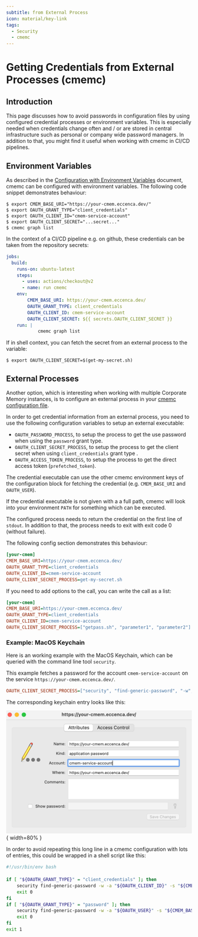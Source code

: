 ```yaml
---
subtitle: from External Process
icon: material/key-link
tags:
  - Security
  - cmemc
---
```

# Getting Credentials from External Processes (cmemc)

## Introduction

This page discusses how to avoid passwords in configuration files by using configured credential processes or environment variables.
This is especially needed when credentials change often and / or are stored in central infrastructure such as personal or company wide password managers.
In addition to that, you might find it useful when working with cmemc in CI/CD pipelines.

## Environment Variables

As described in the [Configuration with Environment Variables](../environment-based-configuration/index.md) document, cmemc can be configured with environment variables.
The following code snippet demonstrates behaviour:

``` shell-session
$ export CMEM_BASE_URI="https://your-cmem.eccenca.dev/"
$ export OAUTH_GRANT_TYPE="client_credentials"
$ export OAUTH_CLIENT_ID="cmem-service-account"
$ export OAUTH_CLIENT_SECRET="...secret..."
$ cmemc graph list
```

In the context of a CI/CD pipeline e.g. on github, these credentials can be taken from the repository secrets:

``` yaml
jobs:
  build:
    runs-on: ubuntu-latest
    steps:
      - uses: actions/checkout@v2
      - name: run cmemc
    env:
        CMEM_BASE_URI: https://your-cmem.eccenca.dev/
        OAUTH_GRANT_TYPE: client_credentials
        OAUTH_CLIENT_ID: cmem-service-account
        OAUTH_CLIENT_SECRET: ${{ secrets.OAUTH_CLIENT_SECRET }}
    run: |
            cmemc graph list
```

If in shell context, you can fetch the secret from an external process to the variable:

``` shell-session
$ export OAUTH_CLIENT_SECRET=$(get-my-secret.sh)
```

## External Processes

Another option, which is interesting when working with multiple Corporate Memory instances, is to configure an external process in your [cmemc configuration file](../file-based-configuration/index.md).

In order to get credential information from an external process, you need to use the following configuration variables to setup an external executable:

- `OAUTH_PASSWORD_PROCESS`, to setup the process to get the use password when using the `password` grant type.
- `OAUTH_CLIENT_SECRET_PROCESS`, to setup the process to get the client secret when using `client_credentials` grant type .
- `OAUTH_ACCESS_TOKEN_PROCESS`, to setup the process to get the direct access token (`prefetched_token`).

The credential executable can use the other cmemc environment keys of the configuration block for fetching the credential (e.g. `CMEM_BASE_URI` and `OAUTH_USER`).

If the credential executable is not given with a a full path, cmemc will look into your environment `PATH` for something which can be executed.

The configured process needs to return the credential on the first line of `stdout`. In addition to that, the process needs to exit with exit code 0 (without failure).

The following config section demonstrates this behaviour:

``` ini
[your-cmem]
CMEM_BASE_URI=https://your-cmem.eccenca.dev/
OAUTH_GRANT_TYPE=client_credentials
OAUTH_CLIENT_ID=cmem-service-account
OAUTH_CLIENT_SECRET_PROCESS=get-my-secret.sh
```

If you need to add options to the call, you can write the call as a list:

``` ini
[your-cmem]
CMEM_BASE_URI=https://your-cmem.eccenca.dev/
OAUTH_GRANT_TYPE=client_credentials
OAUTH_CLIENT_ID=cmem-service-account
OAUTH_CLIENT_SECRET_PROCESS=["getpass.sh", "parameter1", "parameter2"]
```

### Example: MacOS Keychain

Here is an working example with the MacOS Keychain, which can be queried with the command line tool `security`.

This example fetches a password for the account `cmem-service-account` on the service `https://your-cmem.eccenca.dev/`.

``` ini
OAUTH_CLIENT_SECRET_PROCESS=["security", "find-generic-password", "-w", "-a", "cmem-service-account", "-s", "https://your-cmem.eccenca.dev/" ]
```

The corresponding keychain entry looks like this:

![MacOS keychain entry](2021-05-12-ExampleMacosKeychainEntry.png "MacOS keychain entry"){ width=80% }

In order to avoid repeating this long line in a cmemc configuration with lots of entries, this could be wrapped in a shell script like this:

``` bash
#!/usr/bin/env bash

if [ "${OAUTH_GRANT_TYPE}" = "client_credentials" ]; then
    security find-generic-password -w -a "${OAUTH_CLIENT_ID}" -s "${CMEM_BASE_URI}" || exit 1
    exit 0
fi
if [ "${OAUTH_GRANT_TYPE}" = "password" ]; then
    security find-generic-password -w -a "${OAUTH_USER}" -s "${CMEM_BASE_URI}" || exit 1
    exit 0
fi
exit 1
```

